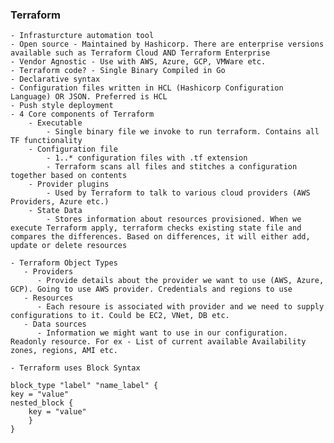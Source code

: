 ### Terraform
    - Infrasturcture automation tool
    - Open source - Maintained by Hashicorp. There are enterprise versions available such as Terraform Cloud AND Terraform Enterprise
    - Vendor Agnostic - Use with AWS, Azure, GCP, VMWare etc.
    - Terraform code? - Single Binary Compiled in Go
    - Declarative syntax
    - Configuration files written in HCL (Hashicorp Configuration Language) OR JSON. Preferred is HCL
    - Push style deployment
    - 4 Core components of Terraform
        - Executable
            - Single binary file we invoke to run terraform. Contains all TF functionality
        - Configuration file
            - 1..* configuration files with .tf extension
            - Terraform scans all files and stitches a configuration together based on contents
        - Provider plugins
            - Used by Terraform to talk to various cloud providers (AWS Providers, Azure etc.)
        - State Data
            - Stores information about resources provisioned. When we execute Terraform apply, terraform checks existing state file and compares the differences. Based on differences, it will either add, update or delete resources

    - Terraform Object Types
       - Providers
          - Provide details about the provider we want to use (AWS, Azure, GCP). Going to use AWS provider. Credentials and regions to use
       - Resources
          - Each resoure is associated with provider and we need to supply configurations to it. Could be EC2, VNet, DB etc.
       - Data sources
          - Information we might want to use in our configuration. Readonly resource. For ex - List of current available Availability zones, regions, AMI etc.
          
    - Terraform uses Block Syntax
```
block_type "label" "name_label" {
key = "value"
nested_block {
    key = "value"
    }
}
```
